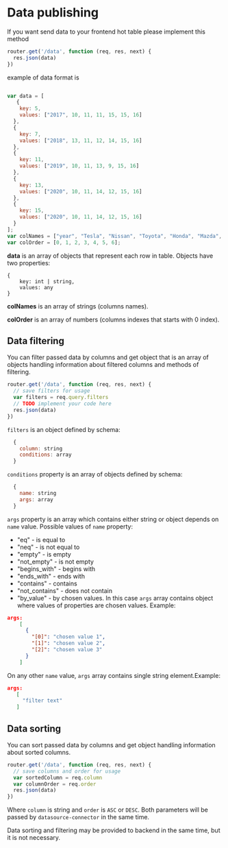 # Data publishing

If you want send data to your frontend hot table please implement this method 

```javascript
router.get('/data', function (req, res, next) {
  res.json(data)
})
```

example of data format is 

```javascript

var data = [
   {
    key: 5,
    values: ["2017", 10, 11, 11, 15, 15, 16]
  },
  {
    key: 7,
    values: ["2018", 13, 11, 12, 14, 15, 16]
  },
  {
    key: 11,
    values: ["2019", 10, 11, 13, 9, 15, 16]
  },
  {
    key: 13,
    values: ["2020", 10, 11, 14, 12, 15, 16]
  },
  {
    key: 15,
    values: ["2020", 10, 11, 14, 12, 15, 16]
  }
];
var colNames = ["year", "Tesla", "Nissan", "Toyota", "Honda", "Mazda", "Ford"];
var colOrder = [0, 1, 2, 3, 4, 5, 6];

```
**data** is an array of objects that represent each row in table. Objects have two properties: 
```
{
    key: int | string,
    values: any
}
``` 

**colNames** is an array of strings (columns names).

**colOrder** is an array of numbers (columns indexes that starts with 0 index).

## Data filtering

You can filter passed data by columns and get object that is an array of objects handling information about filtered columns and methods of filtering. 

```javascript
router.get('/data', function (req, res, next) {
  // save filters for usage
  var filters = req.query.filters
  // TODO implement your code here
  res.json(data)
})
```

`filters` is an object defined by schema:

```javascript
  {
    column: string
    conditions: array
  }
```  
`conditions` property is an array of objects defined by schema:

```javascript
  {
    name: string
    args: array
  }
```

`args` property is an array which contains either string or object depends on `name` value.
Possible values of `name` property:

- "eq" - is equal to
- "neq" - is not equal to
- "empty" - is empty
- "not_empty" - is not empty
- "begins_with" - begins with
- "ends_with" - ends with
- "contains" - contains
- "not_contains" - does not contain
- "by_value" - by chosen values. In this case `args` array contains object where values of properties are chosen values. Example:

```json
args:
    [
      {
        "[0]": "chosen value 1",
        "[1]": "chosen value 2",
        "[2]": "chosen value 3"
      }
    ]
```    
On any other `name` value, `args` array contains single string element.Example:

 ```json
args:
    [
      "filter text"
    ]
```    


## Data sorting

You can sort passed data by columns and get object handling information about sorted columns.

```javascript
router.get('/data', function (req, res, next) {
  // save columns and order for usage
  var sortedColumn = req.column
  var columnOrder = req.order
  res.json(data)
})
```

Where `column` is string and `order` is `ASC` or `DESC`. Both parameters will be passed by `datasource-connector` in the same time.

Data sorting and filtering may be provided to backend in the same time, but it is not necessary. 
